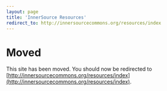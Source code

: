 ```yaml
---
layout: page
title: 'InnerSource Resources'
redirect_to: http://innersourcecommons.org/resources/index
---
```


# Moved

This site has been moved. You should now be redirected to [http://innersourcecommons.org/resources/index](http://innersourcecommons.org/resources/index).